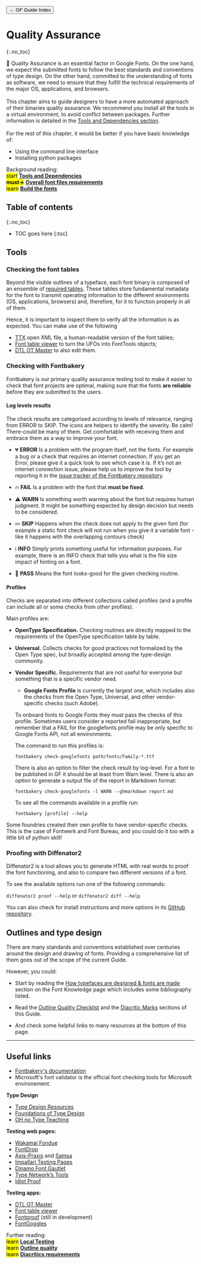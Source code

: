 <link href="style.css" rel="stylesheet">

<a href="./index"><button class="button button-i">&larr; GF Guide Index</button></a>

# Quality Assurance
{:.no_toc}

<div class="callout">

🐯 Quality Assurance is an essential factor in Google Fonts. On the one hand, we expect the submitted fonts to follow the best standards and conventions of type design. On the other hand, committed to the understanding of fonts as software, we need to ensure that they fulfill the technical requirements of the major OS, applications, and browsers.
<br><br>
This chapter aims to guide designers to have a more automated approach of their binaries quality assurance. We recommend you install all the tools in a virtual environment, to avoid conflict between packages. Further information is detailed in the <a href="./tools">Tools and Dependencies section</a>. 
<br><br>
For the rest of this chapter, it would be better if you have basic knowledge of:
<ul>
  <li>Using the command line interface</li>
  <li>Installing python packages</li>
</ul>

</div>

<div class="context-reading">
    Background reading:<br>
    <mark class="blue">start</mark> <a href="./tools" style="font-weight:bold">Tools and Dependencies</a>
    <br>
    <mark class="green"><b>must&rarr;</b></mark> <a href="./requirements" style="font-weight:bold">Overall font files requirements</a>
    <br>
    <mark class="yellow">learn</mark> <a href="./build" style="font-weight:bold">Build the fonts</a> 
    <br>

</div>

## Table of contents
{:.no_toc}
* TOC goes here
{:toc}


## Tools 

### Checking the font tables

Beyond the visible outlines of a typeface, each font binary is composed of an ensemble of [required tables](https://learn.microsoft.com/en-us/typography/opentype/spec/otff#font-tables). These tables store fundamental metadata for the font to transmit operating information to the different environments (OS, applications, browsers) and, therefore, for it to function properly in all of them.

Hence, it is important to inspect them to verify all the information is as expected. You can make use of the following 

-   [TTX](https://fonttools.readthedocs.io/en/latest/ttx.html) open XML file, a human-readable version of the font tables;
-   [Font table viewer](https://glyphsapp.com/tools/fonttableviewer) to turn the UFOs into FontTools objects;
-   [DTL OT Master](https://www.fontmaster.nl/otmaster.html) to also edit them.

### Checking with Fontbakery

Fontbakery is our primary quality assurance testing tool to make it easier to check that font projects are optimal, making sure that the fonts **are reliable** before they are submitted to the users.

#### Log levels results

The check results are categorised according to levels of relevance, ranging from ERROR to SKIP. The icons are helpers to identify the severity. Be calm! There-could be many of them. Get comfortable with receiving them and embrace them as a way to improve your font.

- 💔 **ERROR** Is a problem with the program itself, not the fonts. For example a bug or a check that requires an internet connection. 
If you get an Error, please give it a quick look to see which case it is. If it’s not an internet connection issue, please help us to improve the tool by reporting it in the [issue tracker of the Fontbakery repository](github.com/googlefonts/fontbakery/issues).

- 🔥 **FAIL** Is a problem with the font that **must be fixed**. 

- ⚠️ **WARN** Is something worth warning about the font but requires human judgment. It might be something expected by design decision but needs to be considered.

- 💤 **SKIP** Happens when the check does not apply to the given font (for example a static font check will not run when you give it a variable font - like it happens with the overlapping contours check)

- ℹ️ **INFO** Simply prints something useful for information purposes. For example, there is an INFO check that tells you what is the file size impact of hinting on a font.

- 🍞 **PASS** Means the font looks-good for the given checking routine.


#### Profiles

Checks are separated into different collections called profiles (and a profile can include all or some checks from other profiles).

Main profiles are:

- **OpenType Specification.** Checking routines are directly mapped to the requirements of the OpenType specification table by table.

- **Universal.** Collects checks for good practices not formalized by the Open Type spec, but broadly accepted among the type-design community.

- **Vendor Specific.** Requirements that are not useful for everyone but something that is a specific vendor need. 

    - **Google Fonts Profile** is currently the largest one, which includes also the checks from the Open Type, Universal, and other vendor-specific checks (such Adobe). 

    To onboard fonts to Google Fonts they must pass the checks of this profile. Sometimes users consider a reported fail inappropriate, but remember that a FAIL for the googlefonts profile may be only specific to Google Fonts API, not all environments.

    The command to run this profiles is:

    `fontbakery check-googlefonts path/fonts/Family-*.ttf` 

    There is also an option to filter the check result by log-level. For a font to be published in GF it should be at least from Warn level. There is also an option to generate a output file of the report in Markdown format:
    
    `fontbakery check-googlefonts -l WARN --ghmarkdown report.md`

  To see all the commands available in a profile run:
  
   `fontbakery [profile] --help` 

Some foundries created their own profile to have vendor-specific checks. This is the case of Fontwerk and Font Bureau, and you could do it too with a little bit of python skill!



### Proofing with Diffenator2

Diffenator2 is a tool allows you to generate HTML with real words to proof the font functioning, and also to compare two different versions of a font.

To see the available options run one of the following commands:

 `diffenator2 proof --help` or `diffenator2 diff --help`

You can also check for install instructions and more options in its [GitHub repository](https://github.com/googlefonts/diffenator2).


<!-- #### gftools qa

`gftools qa` wraps `gftools gen-html` and `fontbakery`.

`gftools qa -f *.ttf -a -o ~/Desktop/font_QA`
add `-gfb` if you want to have a diff with previous published version on Google Fonts. 

Add note that images are only available to team members. -->

## Outlines and type design

There are many standards and conventions established over centuries around the design and drawing of fonts. Providing a comprehensive list of them goes out of the scope of the current Guide. 

However, you could:

- Start by reading the [How typefaces are designed & fonts are made](https://fonts.google.com/knowledge/introducing_type/how_typefaces_are_designed_and_fonts_are_made) section on the Font Knowledge page which includes some bibliography listed. 

- Read the <a href="./outlines">Outline Quality Checklist</a> and the <a href="./diacritics">Diacritic Marks</a> sections of this Guide.

- And check some helpful links to many resources at the bottom of this page.



------------------------------------------------------------------------

## Useful links

<div id="col1">
    <ul>
      <li><a href="https://font-bakery.readthedocs.io/en/stable/" target="_blanck">Fontbakery's documentation</a></li>
      <li><a hfer="https://github.com/microsoft/Font-Validator" target="_blank">Microsoft's font validator</a> is the official font checking tools for Microsoft environement.</li>
    </ul>
  <b>Type Design</b>
    <ul>
      <li><a href="https://typedesignresources.com/" target="_blank">Type Design Resources</a></li>
      <li><a href="https://typedesignschool.com/" target="_blank">Foundations of Type Design</a></li>
      <li><a href="https://ohnotype.co/blog/tagged/teaching" taget="_blank">OH no Type Teaching</a></li>
    </ul>
  <b>Testing web pages:</b>
    <ul>
      <li><a href="https://wakamaifondue.com/" target="_blank">Wakamai Fondue</a></li>
      <li><a href="https://fontdrop.info/" target="_blank">FontDrop</a></li>
      <li><a href="https://www.axis-praxis.org/specimens/__DEFAULT__" target="_blank">Axis-Praxis</a> 
      and <a href="https://www.axis-praxis.org/samsa/" target="_blank">Samsa</a></li>
      <li><a href="http://www.rosaliewagner.com/font-testing/index.php" target="_blank">Impallari Testing Pages</a></li>
      <li><a href="https://dinamodarkroom.com/gauntlet/" target="_blank">Dinamo Font Gautlet</a></li>
      <li><a href="https://typetools.typenetwork.com" target="_blank">Type Network’s Tools</a></li>
      <li><a href="https://idiotproofed.com/" target="_blank">Idiot Proof</a></li>
      <!-- BROKEN LINK <li><a href="https://www.fontspecimen.com/" target="_blank">Monotype’s interactive font specimen</a></li> -->
    </ul>
</div>

  <div id="col2">
    <b>Testing apps:</b>
    <ul>
      <li><a href="https://www.fontmaster.nl/otmaster.html" target="_blank">DTL OT Master</a></li>
      <li><a href="https://glyphsapp.com/tools/fonttableviewer" target="_blank">Font table viewer</a></li>
      <li><a href="https://github.com/silnrsi/fontproof" target="_blank">Fontproof</a> (still in development)</li>
      <li><a href="https://fontgoggles.org/" target="_blank">FontGoggles</a></li>
    </ul>
  </div>

<div class="next-reading">
    Further reading:<br>
    <mark class="yellow">learn</mark> <a href="./testing" style="font-weight:bold">Local Testing</a>
    <br>
    <mark class="yellow">learn</mark> <a href="./outlines" style="font-weight:bold">Outline quality</a>
    <br>
    <mark class="yellow">learn</mark> <a href="./diacritics" style="font-weight:bold">Diacritics requirements</a>
</div>
